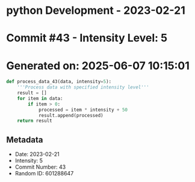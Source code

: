 ﻿# python Development - 2023-02-21
# Commit #43 - Intensity Level: 5
# Generated on: 2025-06-07 10:15:01
```python
def process_data_43(data, intensity=5):
    '''Process data with specified intensity level'''
    result = []
    for item in data:
        if item > 0:
            processed = item * intensity + 50
            result.append(processed)
    return result
```
## Metadata
- Date: 2023-02-21
- Intensity: 5
- Commit Number: 43
- Random ID: 601288647
